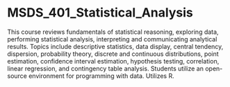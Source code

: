 # MSDS_401_Statistical_Analysis

This course reviews fundamentals of statistical reasoning, exploring data, performing statistical analysis, interpreting and communicating analytical results. Topics include descriptive statistics, data display, central tendency, dispersion, probability theory, discrete and continuous distributions, point estimation, confidence interval estimation, hypothesis testing, correlation, linear regression, and contingency table analysis. Students utilize an open-source environment for programming with data. Utilizes R. 
